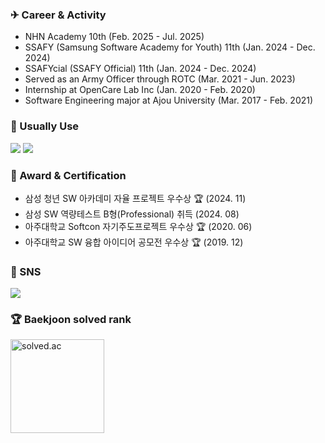 ### ✈ Career & Activity
- NHN Academy 10th (Feb. 2025 - Jul. 2025)
- SSAFY (Samsung Software Academy for Youth) 11th (Jan. 2024 - Dec. 2024)
- SSAFYcial (SSAFY Official) 11th (Jan. 2024 - Dec. 2024)
- Served as an Army Officer through ROTC (Mar. 2021 - Jun. 2023)
- Internship at OpenCare Lab Inc (Jan. 2020 - Feb. 2020)
- Software Engineering major at Ajou University (Mar. 2017 - Feb. 2021)

### 🔨 Usually Use
<img src="https://img.shields.io/badge/Java-007396?style=flat-square&logo=OpenJDK&logoColor=white"/></a>
<img src="https://img.shields.io/badge/SpringBoot-6DB33F?style=flat-square&logo=SpringBoot&logoColor=white"/></a>

### 🎯 Award & Certification
- 삼성 청년 SW 아카데미 자율 프로젝트 우수상 🏆 (2024. 11)
- 삼성 SW 역량테스트 B형(Professional) 취득 (2024. 08)
- 아주대학교 Softcon 자기주도프로젝트 우수상 🏆 (2020. 06) 
- 아주대학교 SW 융합 아이디어 공모전 우수상 🏆 (2019. 12)

### 🎨 SNS
<a href="https://blog.naver.com/gnsals0904">
  <img src="https://img.shields.io/badge/Blog-03C75A?style=flat&logo=Blogger&logoColor=white"/>
</a>

### 🏆 Baekjoon solved rank
<img
  src="http://mazassumnida.wtf/api/v2/generate_badge?boj=gnsals0914"
  height="150"
  alt="solved.ac"
/>


